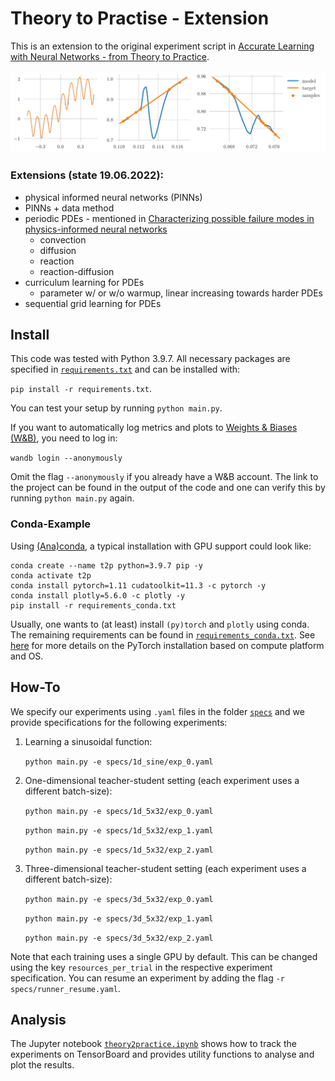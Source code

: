 # Theory to Practise - Extension

This is an extension to the original experiment script in [Accurate Learning with Neural Networks - from Theory to 
Practice](https://github.com/juliusberner/theory2practice).

![Illustration of a learned neural network with small average but large uniform error.](illustration1.png)



### Extensions (state 19.06.2022):
* physical informed neural networks (PINNs)
* PINNs + data method
* periodic PDEs - mentioned in [Characterizing possible failure modes in physics-informed neural networks](
https://arxiv.org/abs/2109.01050)
   * convection
   * diffusion
   * reaction
   * reaction-diffusion
* curriculum learning for PDEs
   * parameter w/ or w/o warmup, linear increasing towards harder PDEs
* sequential grid learning for PDEs
  
## Install

This code was tested with Python 3.9.7. 
All necessary packages are specified in [`requirements.txt`](requirements.txt) and can be installed with:

`pip install -r requirements.txt`.

You can test your setup by running `python main.py`.

If you want to automatically log metrics and plots to [Weights & Biases (W&B)](https://wandb.ai/),
you need to log in:

`wandb login --anonymously`

Omit the flag `--anonymously` if you already have a W&B account. 
The link to the project can be found in the output of the code 
and one can verify this by running `python main.py` again. 

### Conda-Example

Using [(Ana)conda](https://www.anaconda.com), a typical installation with GPU support could look like:
```
conda create --name t2p python=3.9.7 pip -y
conda activate t2p
conda install pytorch=1.11 cudatoolkit=11.3 -c pytorch -y
conda install plotly=5.6.0 -c plotly -y
pip install -r requirements_conda.txt 
```

Usually, one wants to (at least) install `(py)torch` and `plotly` using conda.
The remaining requirements can be found in [`requirements_conda.txt`](requirements_conda.txt).
See [here](https://pytorch.org/get-started/locally/) for more details on the PyTorch installation 
based on compute platform and OS.

## How-To

We specify our experiments using `.yaml` files in the folder [`specs`](specs) 
and we provide specifications for the following experiments:

1. Learning a sinusoidal function:
   
    `python main.py -e specs/1d_sine/exp_0.yaml`

2. One-dimensional teacher-student setting (each experiment uses a different batch-size):

    `python main.py -e specs/1d_5x32/exp_0.yaml`
    
    `python main.py -e specs/1d_5x32/exp_1.yaml`
    
    `python main.py -e specs/1d_5x32/exp_2.yaml`

3. Three-dimensional teacher-student setting (each experiment uses a different batch-size):

    `python main.py -e specs/3d_5x32/exp_0.yaml`
    
    `python main.py -e specs/3d_5x32/exp_1.yaml`
    
    `python main.py -e specs/3d_5x32/exp_2.yaml`

Note that each training uses a single GPU by default. This can be changed using the key `resources_per_trial` in the
respective experiment specification. You can resume an experiment by adding the flag `-r specs/runner_resume.yaml`.

## Analysis

The Jupyter notebook [`theory2practice.ipynb`](theory2practice.ipynb) shows how to track the experiments on TensorBoard
and provides utility functions to analyse and plot the results.

